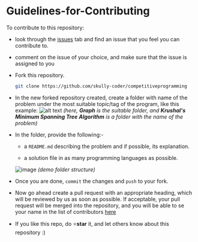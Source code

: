 # Guidelines-for-Contributing 

To contribute to this repository: 

- look through the [issues](https://github.com/skully-coder/competitiveprogramming/issues) tab and find an issue that you feel you can contribute to.

- comment on the issue of your choice, and make sure that the issue is assigned to you

- Fork this repository.
    ```sh
    git clone https://github.com/skully-coder/competitiveprogramming
    ```

- In the new forked repository created, create a folder with name of the problem under the most suitable topic/tag of the program, like this example:
![alt text](https://cdn.discordapp.com/attachments/893592024320716842/893592160975343646/unknown.png)
*(here, **Graph** is the suitable folder, and **Krushal's Minimum Spanning Tree Algorithm** is a folder with the name of the problem)*

- In the folder, provide the following:-

    - a `README.md` describing the problem and if possible, its explanation.

    - a solution file in as many programming languages as possible.

    ![image](https://cdn.discordapp.com/attachments/893592024320716842/893593257123139594/unknown.png)
    *(demo folder structure)*

- Once you are done, `commit` the changes and `push` to your fork. 

- Now go ahead create a pull request with an appropriate heading, which will be reviewed by us as soon as possible. If acceptable, your pull request will be merged into the repository, and you will be able to se your name in the list of contributors [here](https://github.com/skully-coder/competitiveprogramming/graphs/contributors)

- If you like this repo, do ⭐**star** it, and let others know about this repository :)
